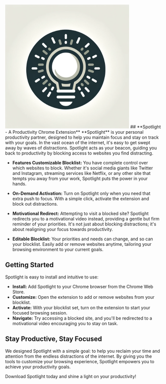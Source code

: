 <img src="images/spotlight.png" width="400" height="400">
## **Spotlight - A Productivity Chrome Extension**
**Spotlight** is your personal productivity partner, designed to help you maintain focus and stay on track with your goals. In the vast ocean of the internet, it's easy to get swept away by waves of distractions. Spotlight acts as your beacon, guiding you back to productivity by blocking access to websites you find distracting.

- **Features
Customizable Blocklist:** You have complete control over which websites to block. Whether it's social media giants like Twitter and Instagram, streaming services like Netflix, or any other site that tempts you away from your work, Spotlight puts the power in your hands.

- **On-Demand Activation:** Turn on Spotlight only when you need that extra push to focus. With a simple click, activate the extension and block out distractions.

- **Motivational Redirect:** Attempting to visit a blocked site? Spotlight redirects you to a motivational video instead, providing a gentle but firm reminder of your priorities. It's not just about blocking distractions; it's about realigning your focus towards productivity.

- **Editable Blocklist:** Your priorities and needs can change, and so can your blocklist. Easily add or remove websites anytime, tailoring your browsing environment to your current goals.

## Getting Started
Spotlight is easy to install and intuitive to use:

- **Install:** Add Spotlight to your Chrome browser from the Chrome Web Store.
- **Customize:** Open the extension to add or remove websites from your blocklist.
- **Activate:** With your blocklist set, turn on the extension to start your focused browsing session.
- **Navigate:** Try accessing a blocked site, and you'll be redirected to a motivational video encouraging you to stay on task.

## **Stay Productive, Stay Focused**
We designed Spotlight with a simple goal: to help you reclaim your time and attention from the endless distractions of the internet. By giving you the tools to customize your browsing experience, Spotlight empowers you to achieve your productivity goals.

Download Spotlight today and shine a light on your productivity!
